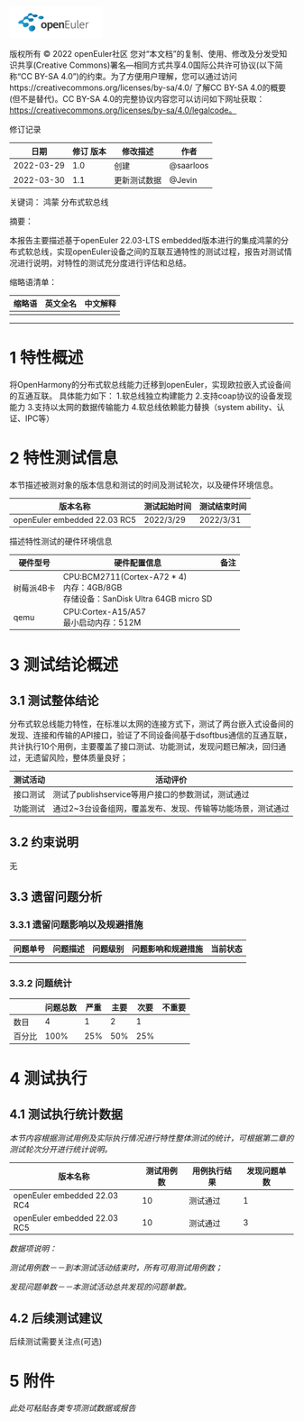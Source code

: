 ![openEuler ico](../../images/openEuler.png)

版权所有 © 2022  openEuler社区
 您对“本文档”的复制、使用、修改及分发受知识共享(Creative Commons)署名—相同方式共享4.0国际公共许可协议(以下简称“CC BY-SA 4.0”)的约束。为了方便用户理解，您可以通过访问https://creativecommons.org/licenses/by-sa/4.0/ 了解CC BY-SA 4.0的概要 (但不是替代)。CC BY-SA 4.0的完整协议内容您可以访问如下网址获取：https://creativecommons.org/licenses/by-sa/4.0/legalcode。

修订记录

| 日期 | 修订   版本 | 修改描述 | 作者 |
| ---- | ----------- | -------- | ---- |
| 2022-03-29 | 1.0 | 创建 | @saarloos |
| 2022-03-30 | 1.1 | 更新测试数据 | @Jevin  |

关键词：
鸿蒙 分布式软总线


摘要：

本报告主要描述基于openEuler 22.03-LTS embedded版本进行的集成鸿蒙的分布式软总线，实现openEuler设备之间的互联互通特性的测试过程，报告对测试情况进行说明，对特性的测试充分度进行评估和总结。


缩略语清单：

| 缩略语 | 英文全名 | 中文解释 |
| ------ | -------- | -------- |
|  |  |  |

***

# 1     特性概述

将OpenHarmony的分布式软总线能力迁移到openEuler，实现欧拉嵌入式设备间的互通互联。
具体能力如下：
1.软总线独立构建能力
2.支持coap协议的设备发现能力
3.支持以太网的数据传输能力
4.软总线依赖能力替换（system ability、认证、IPC等）

# 2     特性测试信息

本节描述被测对象的版本信息和测试的时间及测试轮次，以及硬件环境信息。

| 版本名称 | 测试起始时间 | 测试结束时间 |
| -------- | ------------ | ------------ |
| openEuler embedded 22.03 RC5 | 2022/3/29  | 2022/3/31   |

描述特性测试的硬件环境信息

| 硬件型号 | 硬件配置信息 | 备注 |
| -------- | ------------ | ---- |
| 树莓派4B卡 | CPU:BCM2711(Cortex-A72 * 4) <br />内存：4GB/8GB <br />存储设备：SanDisk Ultra 64GB micro SD |        |
| qemu | CPU:Cortex-A15/A57 <br /> 最小启动内存：512M |        |

# 3     测试结论概述

## 3.1   测试整体结论

<!-- 测试结论可以以一句话描述，如：XX特性，共计执行XX个用例，主要覆盖了XX测试和XX测试，通过经过fuzz和7*24的长稳测试，发现问题已解决，回归通过，无遗留风险，整体质量良好；或者表格的方式进行说明 -->

分布式软总线能力特性，在标准以太网的连接方式下，测试了两台嵌入式设备间的发现、连接和传输的API接口，验证了不同设备间基于dsoftbus通信的互通互联，共计执行10个用例，主要覆盖了接口测试、功能测试，发现问题已解决，回归通过，无遗留风险，整体质量良好；

| 测试活动 | 活动评价 |
| -------- | -------- |
| 接口测试 |     测试了publishservice等用户接口的参数测试，测试通过     |
| 功能测试 |     通过2~3台设备组网，覆盖发布、发现、传输等功能场景，测试通过     |


## 3.2   约束说明
  无

## 3.3   遗留问题分析

### 3.3.1 遗留问题影响以及规避措施

| 问题单号 | 问题描述 | 问题级别 | 问题影响和规避措施 | 当前状态 |
| -------- | -------- | -------- | ------------------ | -------- |
|          |          |          |                    |          |
|          |          |          |                    |          |

### 3.3.2 问题统计


|      | 问题总数 | 严重 | 主要 | 次要 | 不重要 |
| ------ | -------- | ---- | ---- | ---- | ------ |
| 数目   |   4       |  1    |  2    |   1   |        |
| 百分比 |    100%      |  25%    |   50%   |   25%   |        |


# 4     测试执行

## 4.1   测试执行统计数据

*本节内容根据测试用例及实际执行情况进行特性整体测试的统计，可根据第二章的测试轮次分开进行统计说明。*

| 版本名称 | 测试用例数 | 用例执行结果 | 发现问题单数 |
| -------- | ---------- | ------------ | ------------ |
| openEuler embedded 22.03 RC4 |       10     |      测试通过        |       1       |
| openEuler embedded 22.03 RC5 |       10     |      测试通过        |       3       |

*数据项说明：*

*测试用例数－－到本测试活动结束时，所有可用测试用例数；*

*发现问题单数－－本测试活动总共发现的问题单数。*

## 4.2   后续测试建议

后续测试需要关注点(可选)

# 5     附件

*此处可粘贴各类专项测试数据或报告*

